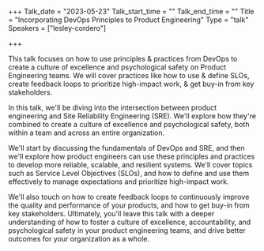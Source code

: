 +++
Talk_date = "2023-05-23"
Talk_start_time = ""
Talk_end_time = ""
Title = "Incorporating DevOps Principles to Product Engineering"
Type = "talk"
Speakers = ["lesley-cordero"]

+++

This talk focuses on how to use principles & practices from DevOps to create a culture of excellence and psychological safety on Product Engineering teams. We will cover practices like how to use & define SLOs, create feedback loops to prioritize high-impact work, & get buy-in from key stakeholders.

In this talk, we'll be diving into the intersection between product engineering and Site Reliability Engineering (SRE). We'll explore how they're combined to create a culture of excellence and psychological safety, both within a team and across an entire organization.

We'll start by discussing the fundamentals of DevOps and SRE, and then we'll explore how product engineers can use these principles and practices to develop more reliable, scalable, and resilient systems. We'll cover topics such as Service Level Objectives (SLOs), and how to define and use them effectively to manage expectations and prioritize high-impact work.

We'll also touch on how to create feedback loops to continuously improve the quality and performance of your products, and how to get buy-in from key stakeholders. Ultimately, you'll leave this talk with a deeper understanding of how to foster a culture of excellence, accountability, and psychological safety in your product engineering teams, and drive better outcomes for your organization as a whole.

